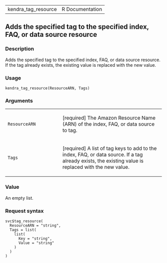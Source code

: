 <table style="width: 100%;">
<tbody>
<tr class="odd">
<td>kendra_tag_resource</td>
<td style="text-align: right;">R Documentation</td>
</tr>
</tbody>
</table>

## Adds the specified tag to the specified index, FAQ, or data source resource

### Description

Adds the specified tag to the specified index, FAQ, or data source
resource. If the tag already exists, the existing value is replaced with
the new value.

### Usage

    kendra_tag_resource(ResourceARN, Tags)

### Arguments

<table>
<colgroup>
<col style="width: 35%" />
<col style="width: 65%" />
</colgroup>
<tbody>
<tr class="odd">
<td><code id="kendra_tag_resource_:_ResourceARN">ResourceARN</code></td>
<td><p>[required] The Amazon Resource Name (ARN) of the index, FAQ, or
data source to tag.</p></td>
</tr>
<tr class="even">
<td><code id="kendra_tag_resource_:_Tags">Tags</code></td>
<td><p>[required] A list of tag keys to add to the index, FAQ, or data
source. If a tag already exists, the existing value is replaced with the
new value.</p></td>
</tr>
</tbody>
</table>

### Value

An empty list.

### Request syntax

    svc$tag_resource(
      ResourceARN = "string",
      Tags = list(
        list(
          Key = "string",
          Value = "string"
        )
      )
    )
